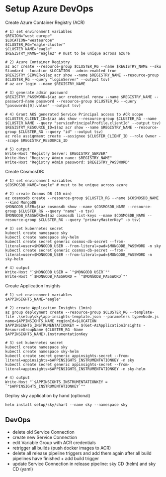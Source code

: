 # Setup Azure DevOps


Create Azure Container Registry (ACR)
```
# 1) set environment variables
$REGION="west europe"
$LOCATION="westeurope"
$CLUSTER_RG="eagle-cluster"
$CLUSTER_NAME="eagle"
$REGISTRY_NAME="eagle2" # must to be unique across azure

# 2) Azure Container Registry
az acr create --resource-group $CLUSTER_RG --name $REGISTRY_NAME --sku Standard --location $LOCATION --admin-enabled true
$REGISTRY_SERVER=$(az acr show --name $REGISTRY_NAME --resource-group $CLUSTER_RG --query "loginServer" --output tsv)
# az acr login --name $REGISTRY_NAME

# 3) generate admin password
$REGISTRY_PASSWORD=$(az acr credential renew --name $REGISTRY_NAME --password-name password --resource-group $CLUSTER_RG --query "passwords[0].value" --output tsv)

# 4) Grant AKS generated Service Principal access to ACR scope
$CLUSTER_CLIENT_ID=$(az aks show --resource-group $CLUSTER_RG --name $CLUSTER_NAME --query "servicePrincipalProfile.clientId" --output tsv)
$REGISTRY_RESOURCE_ID=$(az acr show --name $REGISTRY_NAME --resource-group $CLUSTER_RG --query "id" --output tsv)
az role assignment create --assignee $CLUSTER_CLIENT_ID --role Owner --scope $REGISTRY_RESOURCE_ID

# 5) output
Write-Host "Registry Server: $REGISTRY_SERVER"
Write-Host "Registry Admin name: $REGISTRY_NAME"
Write-Host "Registry Admin password: $REGISTRY_PASSWORD"
```


Create CosmosDB:
```
# 1) set environment variables
$COSMOSDB_NAME="eagle" # must to be unique across azure

# 2) create Cosmos DB (10 min)
az cosmosdb create --resource-group $CLUSTER_RG --name $COSMOSDB_NAME --kind MongoDB
$MONGODB_USER=$(az cosmosdb show --name $COSMOSDB_NAME --resource-group $CLUSTER_RG --query "name" -o tsv)
$MONGODB_PASSWORD=$(az cosmosdb list-keys --name $COSMOSDB_NAME --resource-group $CLUSTER_RG --query "primaryMasterKey" -o tsv)

# 3) set kubernetes secret
kubectl create namespace sky
kubectl create namespace sky-helm
kubectl create secret generic cosmos-db-secret --from-literal=user=$MONGODB_USER --from-literal=pwd=$MONGODB_PASSWORD -n sky
kubectl create secret generic cosmos-db-secret --from-literal=user=$MONGODB_USER --from-literal=pwd=$MONGODB_PASSWORD -n sky-helm

# 4) output
Write-Host "`$MONGODB_USER = `"$MONGODB_USER`""
Write-Host "`$MONGODB_PASSWORD = `"$MONGODB_PASSWORD`""
```

Create Application Insights
```
# 1) set environment variables
$APPINSIGHTS_NAME="eagle"

# 2) create Application Insights (1min)
az group deployment create --resource-group $CLUSTER_RG --template-file .\setup\sky\app-insights-template.json --parameters type=Node.js name=$APPINSIGHTS_NAME regionId=$LOCATION
$APPINSIGHTS_INSTRUMENTATIONKEY = $(Get-AzApplicationInsights -ResourceGroupName $CLUSTER_RG -Name $APPINSIGHTS_NAME).InstrumentationKey

# 3) set kubernetes secret
kubectl create namespace sky
kubectl create namespace sky-helm
kubectl create secret generic appinsights-secret --from-literal=appinsights=$APPINSIGHTS_INSTRUMENTATIONKEY -n sky
kubectl create secret generic appinsights-secret --from-literal=appinsights=$APPINSIGHTS_INSTRUMENTATIONKEY -n sky-helm

# 4) output
Write-Host "`$APPINSIGHTS_INSTRUMENTATIONKEY = `"$APPINSIGHTS_INSTRUMENTATIONKEY`""
```

Deploy sky application by hand (optional)
``` 
helm install setup/sky/chart --name sky --namespace sky
``` 

## DevOps

* delete old Service Connection
* create new Service Connection
* edit Variable Group with ACR credentials
* retrigger all builds (push docker images to ACR)
* delete all release pipeline triggers and add them again after all build pipelines have finished + add build trigger
* update Service Connection in release pipeline: sky CD (helm) and sky CD (yaml)